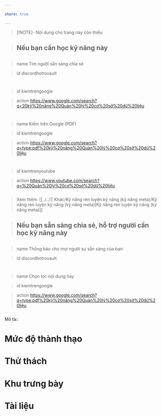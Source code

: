 ---  
share: true  
---  
> [!NOTE]- Nội dung cho trang này còn thiếu  
> ## Nếu bạn cần học kỹ năng này  
> ```button  
> name Tìm người sẵn sàng chia sẻ  
> id discordhotrovault  
> ```  
> ```button  
> id kiemtrengoogle  
> action https://www.google.com/search?q=20kỹ%20năng%20Quản%20lý%20cơ%20sở%20dữ%20liệu  
> ```  
> ```button  
> name Kiếm trên Google (PDF)   
> id kiemtrengoogle  
> action https://www.google.com/search?q=type:pdf%20kỹ%20năng%20Quản%20lý%20cơ%20sở%20dữ%20liệu  
> ```  
> ```button  
> id kiemtrenyoutube  
> action https://www.youtube.com/search?q=%20Quản%20lý%20cơ%20sở%20dữ%20liệu  
> ```  
> Xem thêm: [[../../Ξ Khác/Kỹ năng rèn luyện kỹ năng (kỹ năng meta)/Kỹ năng rèn luyện kỹ năng (kỹ năng meta)|Kỹ năng rèn luyện kỹ năng (kỹ năng meta)]]  
> ## Nếu bạn sẵn sàng chia sẻ, hỗ trợ người cần học kỹ năng này  
> ```button  
> name Thông báo cho mọi người sự sẵn sàng của bạn  
> id discordhotrovault  
> ```  
> ```button  
> name Chọn lọc nội dung hay  
> id kiemtrengoogle  
> action https://www.google.com/search?q=type:pdf%20kỹ%20năng%20Quản%20lý%20cơ%20sở%20dữ%20liệu  
> ```  
  
  
Mô tả::  
# Mức độ thành thạo  
# Thử thách  
# Khu trưng bày  
# Tài liệu  

